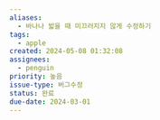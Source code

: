 ```yaml
---
aliases:
  - 바나나 밟을 때 미끄러지지 않게 수정하기
tags:
  - apple
created: 2024-05-08 01:32:08
assignees:
  - penguin
priority: 높음
issue-type: 버그수정
status: 완료
due-date: 2024-03-01
---
```

